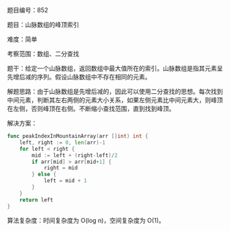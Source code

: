 题目编号：852

题目：山脉数组的峰顶索引

难度：简单

考察范围：数组、二分查找

题干：给定一个山脉数组，返回数组中最大值所在的索引。山脉数组是指其元素呈先增后减的序列。假设山脉数组中不存在相同的元素。

解题思路：由于山脉数组是先增后减的，因此可以使用二分查找的思想。每次找到中间元素，判断其左右两侧的元素大小关系，如果左侧元素比中间元素大，则峰顶在左侧，否则峰顶在右侧。不断缩小查找范围，直到找到峰顶。

解决方案：

```go
func peakIndexInMountainArray(arr []int) int {
    left, right := 0, len(arr)-1
    for left < right {
        mid := left + (right-left)/2
        if arr[mid] > arr[mid+1] {
            right = mid
        } else {
            left = mid + 1
        }
    }
    return left
}
```

算法复杂度：时间复杂度为 O(log n)，空间复杂度为 O(1)。
